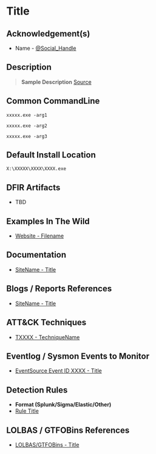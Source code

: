 # Title

## Acknowledgement(s)

- Name - [@Social_Handle](#link)

## Description

> **Sample Description** [Source](#link)

## Common CommandLine

```batch
xxxxx.exe -arg1

xxxxx.exe -arg2

xxxxx.exe -arg3
```

## Default Install Location

```batch
X:\XXXXX\XXXX\XXXX.exe
```

## DFIR Artifacts

- TBD

## Examples In The Wild

- [Website - Filename](#link)

## Documentation

- [SiteName - Title](#link)

## Blogs / Reports References

- [SiteName - Title](#link)

## ATT&CK Techniques

- [TXXXX - TechniqueName](#link)

## Eventlog / Sysmon Events to Monitor

- [EventSource Event ID XXXX - Title](#link)

## Detection Rules

- **Format (Splunk/Sigma/Elastic/Other)**
- [Rule Title](#link)

## LOLBAS / GTFOBins References

- [LOLBAS/GTFOBins - Title](#link)
